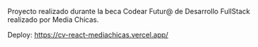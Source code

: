 Proyecto realizado durante la beca Codear Futur@ de Desarrollo FullStack realizado por Media Chicas.

Deploy: https://cv-react-mediachicas.vercel.app/